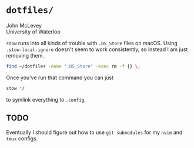 # `dotfiles/`

John McLevey  
University of Waterloo 

`stow` runs into all kinds of trouble with `.DS_Store` files on macOS. Using `.stow-local-ignore` doesn't seem to work consistently, so instead I am just removing them. 

```zsh
find ~/dotfiles -name ".DS_Store" -exec rm -f {} \;
```

Once you've run that command you can just

```zsh
stow */
```

to symlink everything to `.config`. 

## TODO

Eventually I should figure out how to use `git submodules` for my `nvim` and `tmux` configs.
